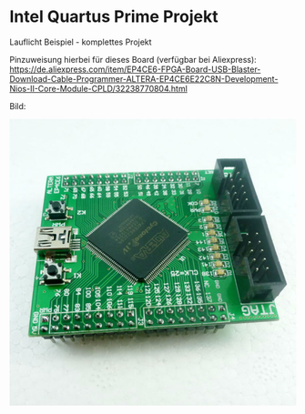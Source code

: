 # Intel Quartus Prime Projekt
Lauflicht Beispiel - komplettes Projekt 

Pinzuweisung hierbei für dieses Board (verfügbar bei Aliexpress): https://de.aliexpress.com/item/EP4CE6-FPGA-Board-USB-Blaster-Download-Cable-Programmer-ALTERA-EP4CE6E22C8N-Development-Nios-II-Core-Module-CPLD/32238770804.html

Bild:

![alt text](https://github.com/mongoq/FPGA_fuer_Anfaenger/blob/master/quartus_project/Cyclone-IV-FPGA-Bord-EP4CE6E22C8N-EP4CE6.jpg "FPGA Board")
